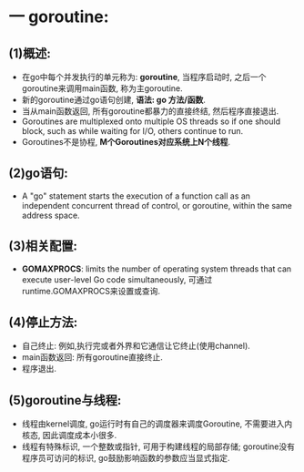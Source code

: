 # 一 goroutine:
## (1)概述:
- 在go中每个并发执行的单元称为: **goroutine**, 当程序启动时, 之后一个goroutine来调用main函数, 称为主goroutine.
- 新的goroutine通过go语句创建, **语法: go 方法/函数**.
- 当从main函数返回, 所有goroutine都暴力的直接终结, 然后程序直接退出.
- Goroutines are multiplexed onto multiple OS threads so if one should block, such as while waiting for I/O, others continue to run. 
- Goroutines不是协程, **M个Goroutines对应系统上N个线程**.

## (2)go语句:
- A "go" statement starts the execution of a function call as an independent concurrent thread of control, or goroutine, within the same address space.

## (3)相关配置:
- **GOMAXPROCS**: limits the number of operating system threads that can execute user-level Go code simultaneously, 可通过runtime.GOMAXPROCS来设置或查询.

## (4)停止方法:
- 自己终止: 例如,执行完或者外界和它通信让它终止(使用channel).
- main函数返回: 所有goroutine直接终止.
- 程序退出.

## (5)goroutine与线程:
- 线程由kernel调度, go运行时有自己的调度器来调度Goroutine, 不需要进入内核态, 因此调度成本小很多.
- 线程有特殊标识, 一个整数或指针, 可用于构建线程的局部存储; goroutine没有程序员可访问的标识, go鼓励影响函数的参数应当显式指定.
